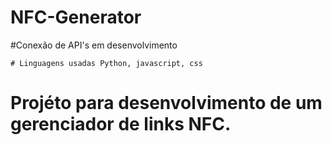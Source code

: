 # NFC-Generator

#Conexão de API's em desenvolvimento 

```
# Linguagens usadas Python, javascript, css
```
# Projéto para desenvolvimento de um gerenciador de links NFC.
